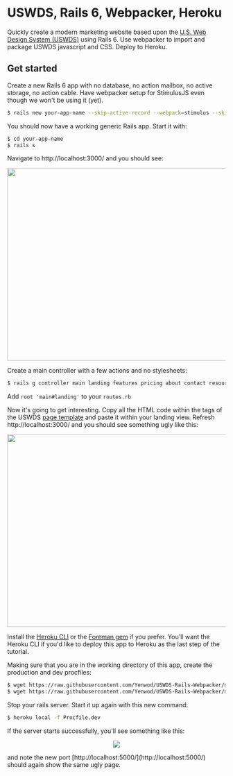 # USWDS, Rails 6, Webpacker, Heroku

Quickly create a modern marketing website based upon the [U.S. Web Design System (USWDS)](https://designsystem.digital.gov/) using
Rails 6. Use webpacker to import and package USWDS javascript and CSS.  Deploy to Heroku.

## Get started

Create a new Rails 6 app with no database, no action mailbox, no active storage, no action cable. Have webpacker setup for StimulusJS even though we won't be using it (yet).
```bash
$ rails new your-app-name --skip-active-record --webpack=stimulus --skip-action-mailbox --skip-active-storage --skip-action-cable
```
You should now have a working generic Rails app.  Start it with:
```bash
$ cd your-app-name
$ rails s
```
Navigate to http://localhost:3000/ and you should see:

<p align="center">
  <img width="520" height="444" src="https://vaxcalc.s3.amazonaws.com/images/uswds/1.png">
</p>

Create a main controller with a few actions and no stylesheets:
```bash
$ rails g controller main landing features pricing about contact resources --no-stylesheets
```

Add ```root 'main#landing'``` to your ```routes.rb``` 

Now it's going to get interesting.  Copy all the HTML code within the <body></body> tags of the USWDS [page template](https://federalist-3b6ba08e-0df4-44c9-ac73-6fc193b0e19c.app.cloud.gov/preview/uswds/uswds/release-2.7.0/components/preview/layout--landing.html) and paste it within your landing view.  Refresh http://localhost:3000/ and you should see something ugly like this:

<p align="center">
  <img width="520" height="444" src="https://vaxcalc.s3.amazonaws.com/images/uswds/2.png">
</p>

Install the [Heroku CLI](https://devcenter.heroku.com/articles/heroku-cli#download-and-install) or the [Foreman gem](https://github.com/ddollar/foreman) if you prefer.  You'll want the Heroku CLI if you'd like to deploy this app to Heroku as the last step of the tutorial.  

Making sure that you are in the working directory of this app, create the production and dev procfiles:

```bash
$ wget https://raw.githubusercontent.com/Yenwod/USWDS-Rails-Webpacker/master/Procfile
$ wget https://raw.githubusercontent.com/Yenwod/USWDS-Rails-Webpacker/master/Procfile.dev
```
Stop your rails server.  Start it up again with this new command:

```bash
$ heroku local -f Procfile.dev
```
If the server starts successfully, you'll see something like this:
<p align="center">
  <img src="https://vaxcalc.s3.amazonaws.com/images/uswds/3.png">
</p>
and note the new port [http://localhost:5000/](http://localhost:5000/) should again show the same ugly page.  

